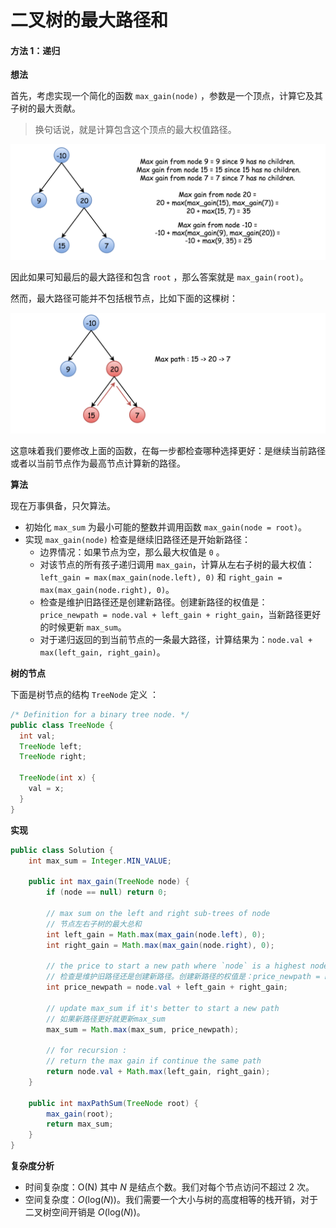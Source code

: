 # 二叉树的最大路径和



#### 方法 1：递归

**想法**

首先，考虑实现一个简化的函数 `max_gain(node)` ，参数是一个顶点，计算它及其子树的最大贡献。

> 换句话说，就是计算包含这个顶点的最大权值路径。

![](https://raw.githubusercontent.com/gaohanghang/images/master/img20190803004626.png)

因此如果可知最后的最大路径和包含 `root` ，那么答案就是 `max_gain(root)`。

然而，最大路径可能并不包括根节点，比如下面的这棵树：

![](https://raw.githubusercontent.com/gaohanghang/images/master/img20190803004709.png)

这意味着我们要修改上面的函数，在每一步都检查哪种选择更好：是继续当前路径或者以当前节点作为最高节点计算新的路径。

**算法**

现在万事俱备，只欠算法。

- 初始化 `max_sum` 为最小可能的整数并调用函数 `max_gain(node = root)`。
- 实现 `max_gain(node)` 检查是继续旧路径还是开始新路径：
  - 边界情况：如果节点为空，那么最大权值是 `0` 。
  - 对该节点的所有孩子递归调用 `max_gain`，计算从左右子树的最大权值：`left_gain = max(max_gain(node.left), 0)` 和 `right_gain = max(max_gain(node.right), 0)`。
  - 检查是维护旧路径还是创建新路径。创建新路径的权值是：`price_newpath = node.val + left_gain + right_gain`，当新路径更好的时候更新 `max_sum`。
  - 对于递归返回的到当前节点的一条最大路径，计算结果为：`node.val + max(left_gain, right_gain)`。

**树的节点**

下面是树节点的结构 `TreeNode` 定义 ：

```java
/* Definition for a binary tree node. */
public class TreeNode {
  int val;
  TreeNode left;
  TreeNode right;

  TreeNode(int x) {
    val = x;
  }
}
```

**实现**



```java
public class Solution {
    int max_sum = Integer.MIN_VALUE;

    public int max_gain(TreeNode node) {
        if (node == null) return 0;

        // max sum on the left and right sub-trees of node
        // 节点左右子树的最大总和
        int left_gain = Math.max(max_gain(node.left), 0);
        int right_gain = Math.max(max_gain(node.right), 0);

        // the price to start a new path where `node` is a highest node
        // 检查是维护旧路径还是创建新路径。创建新路径的权值是：price_newpath = node.val + left_gain + right_gain，当新路径更好的时候更新 max_sum。
        int price_newpath = node.val + left_gain + right_gain;

        // update max_sum if it's better to start a new path
        // 如果新路径更好就更新max_sum
        max_sum = Math.max(max_sum, price_newpath);

        // for recursion :
        // return the max gain if continue the same path
        return node.val + Math.max(left_gain, right_gain);
    }

    public int maxPathSum(TreeNode root) {
        max_gain(root);
        return max_sum;
    }
}
```

**复杂度分析**

- 时间复杂度：O(N) 其中 *N* 是结点个数。我们对每个节点访问不超过 2 次。
- 空间复杂度：*O*(log(*N*))。我们需要一个大小与树的高度相等的栈开销，对于二叉树空间开销是 *O*(log(*N*))。
